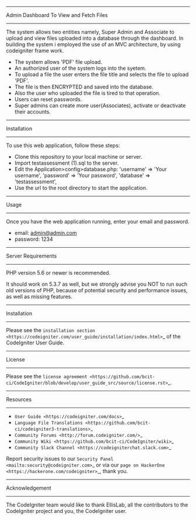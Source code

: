 ***************************************
Admin Dashboard To View and Fetch Files
***************************************


The system allows two entities namely, Super Admin and Associate to upload and view files uploaded into a database through the dashboard.
In building the system i employed the use of an MVC architecture, by using codeigniter frame work. 
- The system allows 'PDF' file upload.
- An authorized user of the system logs into the syetem.
- To upload a file the user enters the file title and selects the file to upload 'PDF'.
- The file is then ENCRYPTED and saved into the database.
- Also the user who uploaded the file is tired to that operation.
- Users can reset passwords.
- Super admins can create more user(Associates), activate or deactivate their accounts.

************
Installation
************
To use this web application, follow these steps:
- Clone this repository to your local machine or server.
- Import testassessment (1).sql to the server.
- Edit the Application>config>database.php:
    'username' => 'Your username',
    'password' => 'Your password',
    'database' => 'testassessment',
- Use the url to the root directory to start the application.

*****
Usage
*****

Once you have the web application running, enter your email and password.
- email: admin@admin.com
- password: 1234


*******************
Server Requirements
*******************

PHP version 5.6 or newer is recommended.

It should work on 5.3.7 as well, but we strongly advise you NOT to run
such old versions of PHP, because of potential security and performance
issues, as well as missing features.

************
Installation
************

Please see the `installation section <https://codeigniter.com/user_guide/installation/index.html>`_
of the CodeIgniter User Guide.

*******
License
*******

Please see the `license
agreement <https://github.com/bcit-ci/CodeIgniter/blob/develop/user_guide_src/source/license.rst>`_.

*********
Resources
*********

-  `User Guide <https://codeigniter.com/docs>`_
-  `Language File Translations <https://github.com/bcit-ci/codeigniter3-translations>`_
-  `Community Forums <http://forum.codeigniter.com/>`_
-  `Community Wiki <https://github.com/bcit-ci/CodeIgniter/wiki>`_
-  `Community Slack Channel <https://codeigniterchat.slack.com>`_

Report security issues to our `Security Panel <mailto:security@codeigniter.com>`_
or via our `page on HackerOne <https://hackerone.com/codeigniter>`_, thank you.

***************
Acknowledgement
***************

The CodeIgniter team would like to thank EllisLab, all the
contributors to the CodeIgniter project and you, the CodeIgniter user.
